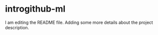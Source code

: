 # introgithub-ml
I am editing the README file. Adding some more details about the project description.

